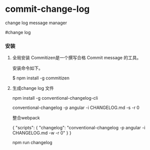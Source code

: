 # commit-change-log
change log message manager

#change log

### 安装

 1. 全局安装
	Commitizen是一个撰写合格 Commit message 的工具。
	
	安装命令如下。

	$ npm install -g commitizen

2. 生成change log 文件

	npm install -g conventional-changelog-cli

	conventional-changelog -p angular -i CHANGELOG.md -s -r 0

	整合webpack 

	{
	  "scripts": {
	    "changelog": "conventional-changelog -p angular -i CHANGELOG.md -w -r 0"
	  }
	}
	
	npm run changelog

